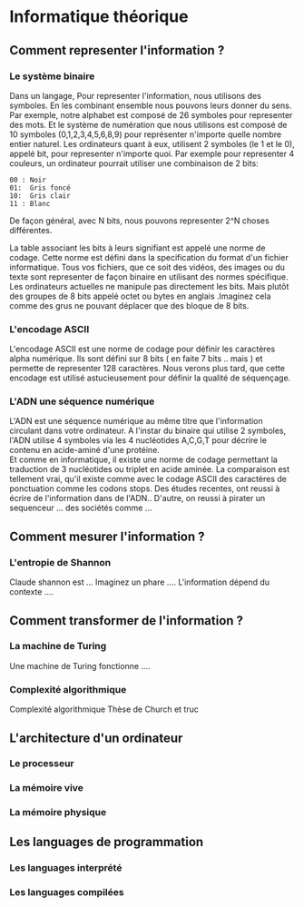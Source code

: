 # Informatique théorique 

## Comment representer l'information ? 


### Le système binaire

Dans un langage, Pour representer l'information, nous utilisons des symboles. En les combinant ensemble nous pouvons leurs donner du sens.  
Par exemple, notre alphabet est composé de 26 symboles pour representer des mots. Et le système de numération que nous utilisons est composé de 10 symboles (0,1,2,3,4,5,6,8,9) pour représenter n'importe quelle nombre entier naturel. 
Les ordinateurs quant à eux, utilisent 2 symboles (le 1 et le 0), appelé bit, pour representer n'importe quoi.
Par exemple pour representer 4 couleurs, un ordinateur pourrait utiliser une combinaison de 2 bits:

	00 : Noir 
	01:  Gris foncé 
	10:  Gris clair
	11 : Blanc


De façon général, avec N bits, nous pouvons representer 2^N choses différentes. 

La table associant les bits à leurs signifiant est appelé une norme de codage. 
Cette norme est défini dans la specification du format d'un fichier informatique. Tous vos fichiers, que ce soit des vidéos, des images ou du texte sont representer de façon binaire en utilisant des normes spécifique.
Les ordinateurs actuelles ne manipule pas directement les bits. Mais plutôt des groupes de 8 bits appelé octet ou bytes en anglais .Imaginez cela comme des grus ne pouvant déplacer que des bloque de 8 bits. 

### L'encodage ASCII 
L'encodage ASCII est une norme de codage pour définir les caractères alpha numérique. Ils sont défini sur 8 bits ( en faite 7 bits .. mais ) et permette de representer 128 caractères. 
Nous verons plus tard, que cette encodage est utilisé astucieusement pour définir la qualité de séquençage. 

### L'ADN une séquence numérique 
L'ADN est une séquence numérique au même titre que l'information circulant dans votre ordinateur. A l'instar du binaire qui utilise 2 symboles, l'ADN utilise 4 symboles via les 4 nucléotides A,C,G,T pour décrire le contenu en acide-aminé d'une protéine.  
Et comme en informatique, il existe une norme de codage permettant la traduction de 3 nucléotides ou triplet en acide aminée. 
La comparaison est tellement vrai, qu'il existe comme avec le codage ASCII des caractères de ponctuation comme les codons stops. 
Des études recentes, ont reussi à écrire de l'information dans de l'ADN..
D'autre, on reussi à pirater un sequenceur ... 
des sociétés comme ... 

## Comment mesurer l'information ? 
### L'entropie de Shannon
Claude shannon est ... 
Imaginez un phare .... 
L'information dépend du contexte ....  

## Comment transformer de l'information ? 
### La machine de Turing 

Une machine de Turing fonctionne .... 

### Complexité algorithmique 
Complexité algorithmique 
Thèse de Church et truc 

## L'architecture d'un ordinateur
### Le processeur
### La mémoire vive
### La mémoire physique 

## Les languages de programmation 
### Les languages interprété 
### Les languages compilées